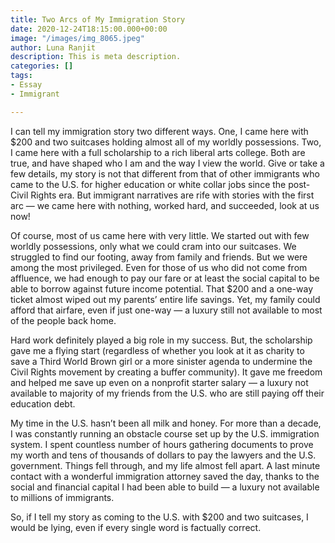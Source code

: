```yaml
---
title: Two Arcs of My Immigration Story
date: 2020-12-24T18:15:00.000+00:00
image: "/images/img_8065.jpeg"
author: Luna Ranjit
description: This is meta description.
categories: []
tags:
- Essay
- Immigrant

---
```

I can tell my immigration story two different ways. One, I came here with $200 and two suitcases holding almost all of my worldly possessions. Two, I came here with a full scholarship to a rich liberal arts college. Both are true, and have shaped who I am and the way I view the world. Give or take a few details, my story is not that different from that of other immigrants who came to the U.S. for higher education or white collar jobs since the post-Civil Rights era. But immigrant narratives are rife with stories with the first arc — we came here with nothing, worked hard, and succeeded, look at us now!

Of course, most of us came here with very little. We started out with few worldly possessions, only what we could cram into our suitcases. We struggled to find our footing, away from family and friends. But we were among the most privileged. Even for those of us who did not come from affluence, we had enough to pay our fare or at least the social capital to be able to borrow against future income potential. That $200 and a one-way ticket almost wiped out my parents’ entire life savings. Yet, my family could afford that airfare, even if just one-way — a luxury still not available to most of the people back home.

Hard work definitely played a big role in my success. But, the scholarship gave me a flying start (regardless of whether you look at it as charity to save a Third World Brown girl or a more sinister agenda to undermine the Civil Rights movement by creating a buffer community). It gave me freedom and helped me save up even on a nonprofit starter salary — a luxury not available to majority of my friends from the U.S. who are still paying off their education debt.

My time in the U.S. hasn’t been all milk and honey. For more than a decade, I was constantly running an obstacle course set up by the U.S. immigration system. I spent countless number of hours gathering documents to prove my worth and tens of thousands of dollars to pay the lawyers and the U.S. government. Things fell through, and my life almost fell apart. A last minute contact with a wonderful immigration attorney saved the day, thanks to the social and financial capital I had been able to build — a luxury not available to millions of immigrants.

So, if I tell my story as coming to the U.S. with $200 and two suitcases, I would be lying, even if every single word is factually correct.